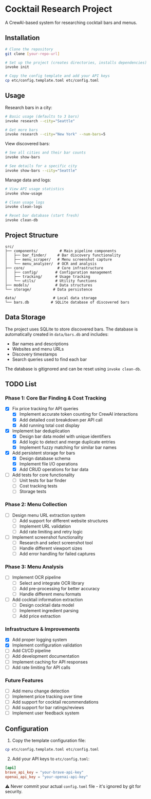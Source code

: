 # Cocktail Research Project

A CrewAI-based system for researching cocktail bars and menus.

## Installation

```bash
# Clone the repository
git clone [your-repo-url]

# Set up the project (creates directories, installs dependencies)
invoke init

# Copy the config template and add your API keys
cp etc/config.template.toml etc/config.toml
```

## Usage

Research bars in a city:
```bash
# Basic usage (defaults to 3 bars)
invoke research --city="Seattle"

# Get more bars
invoke research --city="New York" --num-bars=5
```

View discovered bars:
```bash
# See all cities and their bar counts
invoke show-bars

# See details for a specific city
invoke show-bars --city="Seattle"
```

Manage data and logs:
```bash
# View API usage statistics
invoke show-usage

# Clean usage logs
invoke clean-logs

# Reset bar database (start fresh)
invoke clean-db
```

## Project Structure

```
src/
├── components/          # Main pipeline components
│   ├── bar_finder/     # Bar discovery functionality
│   ├── menu_scraper/   # Menu screenshot capture
│   └── menu_analyzer/  # OCR and analysis
├── core/               # Core infrastructure
│   ├── config/        # Configuration management
│   ├── tracking/      # Usage tracking
│   └── utils/         # Utility functions
├── models/            # Data structures
└── storage/          # Data persistence

data/                 # Local data storage
└── bars.db          # SQLite database of discovered bars
```

## Data Storage

The project uses SQLite to store discovered bars. The database is automatically created in `data/bars.db` and includes:
- Bar names and descriptions
- Websites and menu URLs
- Discovery timestamps
- Search queries used to find each bar

The database is gitignored and can be reset using `invoke clean-db`.

## TODO List

### Phase 1: Core Bar Finding & Cost Tracking
- [x] Fix price tracking for API queries
  - [x] Implement accurate token counting for CrewAI interactions
  - [x] Add detailed cost breakdown per API call
  - [x] Add running total cost display
- [x] Implement bar deduplication
  - [x] Design bar data model with unique identifiers
  - [x] Add logic to detect and merge duplicate entries
  - [x] Implement fuzzy matching for similar bar names
- [x] Add persistent storage for bars
  - [x] Design database schema
  - [x] Implement file I/O operations
  - [x] Add CRUD operations for bar data
- [ ] Add tests for core functionality
  - [ ] Unit tests for bar finder
  - [ ] Cost tracking tests
  - [ ] Storage tests

### Phase 2: Menu Collection
- [ ] Design menu URL extraction system
  - [ ] Add support for different website structures
  - [ ] Implement URL validation
  - [ ] Add rate limiting and retry logic
- [ ] Implement screenshot functionality
  - [ ] Research and select screenshot tool
  - [ ] Handle different viewport sizes
  - [ ] Add error handling for failed captures

### Phase 3: Menu Analysis
- [ ] Implement OCR pipeline
  - [ ] Select and integrate OCR library
  - [ ] Add pre-processing for better accuracy
  - [ ] Handle different menu formats
- [ ] Add cocktail information extraction
  - [ ] Design cocktail data model
  - [ ] Implement ingredient parsing
  - [ ] Add price extraction

### Infrastructure & Improvements
- [x] Add proper logging system
- [x] Implement configuration validation
- [ ] Add CI/CD pipeline
- [ ] Add development documentation
- [ ] Implement caching for API responses
- [ ] Add rate limiting for API calls

### Future Features
- [ ] Add menu change detection
- [ ] Implement price tracking over time
- [ ] Add support for cocktail recommendations
- [ ] Add support for bar ratings/reviews
- [ ] Implement user feedback system

## Configuration

1. Copy the template configuration file:
```bash
cp etc/config.template.toml etc/config.toml
```

2. Add your API keys to `etc/config.toml`:
```toml
[api]
brave_api_key = "your-brave-api-key"
openai_api_key = "your-openai-api-key"
```

⚠️ Never commit your actual `config.toml` file - it's ignored by git for security.